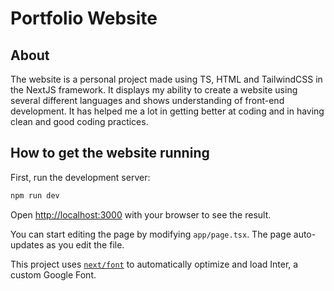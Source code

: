 # Portfolio Website

## About 
The website is a personal project made using TS, HTML and TailwindCSS in the NextJS framework. It displays my ability to create a website using several different languages and shows understanding of front-end development. It has helped me a lot in getting
better at coding and in having clean and good coding practices.   

## How to get the website running 

First, run the development server:

```bash
npm run dev
```

Open [http://localhost:3000](http://localhost:3000) with your browser to see the result.

You can start editing the page by modifying `app/page.tsx`. The page auto-updates as you edit the file.

This project uses [`next/font`](https://nextjs.org/docs/basic-features/font-optimization) to automatically optimize and load Inter, a custom Google Font.


